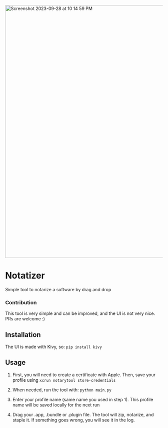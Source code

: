 <img width="804" alt="Screenshot 2023-09-28 at 10 14 59 PM" src="https://github.com/gabgren/notarizer/assets/1724721/505ede5c-24c4-48f4-91c7-1fa1172583f2">

# Notatizer

Simple tool to notarize a software by drag and drop

### Contribution

This tool is very simple and can be improved, and the UI is not very nice. PRs are welcome :) 


## Installation

The UI is made with Kivy, so:
`pip install kivy`

## Usage

1. First, you will need to create a certificate with Apple. Then, save your profile using `xcrun notarytool store-credentials`

2. When needed, run the tool with:
`python main.py`

3. Enter your profile name (same name you used in step 1). This profile name will be saved locally for the next run

4. Drag your .app, .bundle or .plugin file. The tool will zip, notarize, and staple it. If something goes wrong, you will see it in the log.
